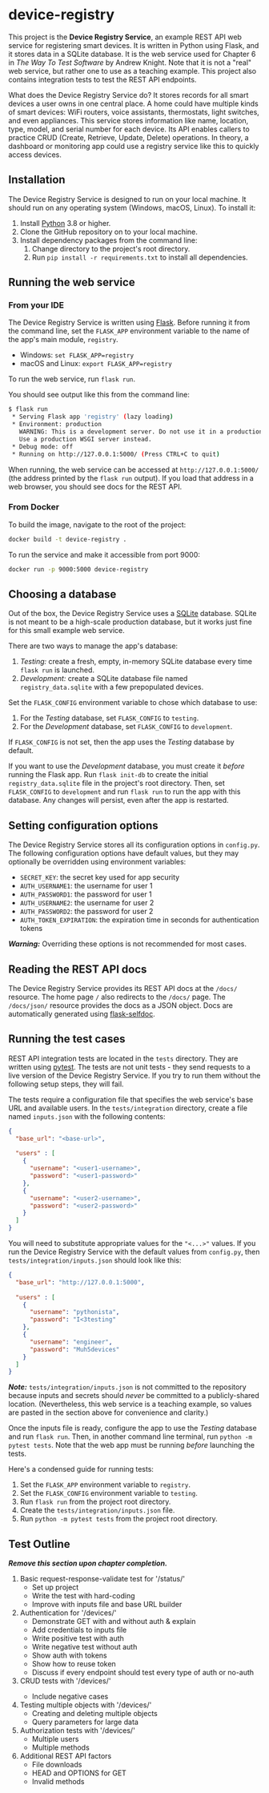 # device-registry

This project is the **Device Registry Service**,
an example REST API web service for registering smart devices.
It is written in Python using Flask, and it stores data in a SQLite database.
It is the web service used for Chapter 6 in *The Way To Test Software* by Andrew Knight.
Note that it is not a "real" web service, but rather one to use as a teaching example.
This project also contains integration tests to test the REST API endpoints.

What does the Device Registry Service do?
It stores records for all smart devices a user owns in one central place.
A home could have multiple kinds of smart devices:
WiFi routers, voice assistants, thermostats, light switches, and even appliances.
This service stores information like name, location, type, model, and serial number for each device.
Its API enables callers to practice CRUD (Create, Retrieve, Update, Delete) operations.
In theory, a dashboard or monitoring app could use a registry service like this to quickly access devices.


## Installation

The Device Registry Service is designed to run on your local machine.
It should run on any operating system (Windows, macOS, Linux).
To install it:

1. Install [Python](https://www.python.org/) 3.8 or higher.
2. Clone the GitHub repository on to your local machine.
3. Install dependency packages from the command line:
   1. Change directory to the project's root directory.
   2. Run `pip install -r requirements.txt` to install all dependencies.


## Running the web service

### From your IDE

The Device Registry Service is written using [Flask](https://flask.palletsprojects.com/en/2.0.x/).
Before running it from the command line,
set the `FLASK_APP` environment variable to the name of the app's main module, `registry`.

* Windows: `set FLASK_APP=registry`
* macOS and Linux: `export FLASK_APP=registry`

To run the web service, run `flask run`.

You should see output like this from the command line:

```bash
$ flask run
 * Serving Flask app 'registry' (lazy loading)
 * Environment: production
   WARNING: This is a development server. Do not use it in a production deployment.
   Use a production WSGI server instead.
 * Debug mode: off
 * Running on http://127.0.0.1:5000/ (Press CTRL+C to quit)
```

When running, the web service can be accessed at `http://127.0.0.1:5000/`
(the address printed by the `flask run` output).
If you load that address in a web browser, you should see docs for the REST API.

### From Docker
To build the image, navigate to the root of the project:
```bash
docker build -t device-registry .
```

To run the service and make it accessible from port 9000:
```bash
docker run -p 9000:5000 device-registry
```

## Choosing a database

Out of the box, the Device Registry Service uses a [SQLite](https://www.sqlite.org/index.html) database.
SQLite is not meant to be a high-scale production database,
but it works just fine for this small example web service.

There are two ways to manage the app's database:

1. *Testing:* create a fresh, empty, in-memory SQLite database every time `flask run` is launched.
2. *Development:* create a SQLite database file named `registry_data.sqlite` with a few prepopulated devices.

Set the `FLASK_CONFIG` environment variable to chose which database to use:

1. For the *Testing* database, set `FLASK_CONFIG` to `testing`.
2. For the *Development* database, set `FLASK_CONFIG` to `development`.

If `FLASK_CONFIG` is not set, then the app uses the *Testing* database by default.

If you want to use the *Development* database,
you must create it *before* running the Flask app.
Run `flask init-db` to create the initial `registry_data.sqlite` file in the project's root directory.
Then, set `FLASK_CONFIG` to `development` and run `flask run` to run the app with this database.
Any changes will persist, even after the app is restarted.


## Setting configuration options

The Device Registry Service stores all its configuration options in `config.py`.
The following configuration options have default values,
but they may optionally be overridden using environment variables:

* `SECRET_KEY`: the secret key used for app security
* `AUTH_USERNAME1`: the username for user 1
* `AUTH_PASSWORD1`: the password for user 1
* `AUTH_USERNAME2`: the username for user 2
* `AUTH_PASSWORD2`: the password for user 2
* `AUTH_TOKEN_EXPIRATION`: the expiration time in seconds for authentication tokens

***Warning:*** Overriding these options is not recommended for most cases.


## Reading the REST API docs

The Device Registry Service provides its REST API docs at the `/docs/` resource.
The home page `/` also redirects to the `/docs/` page.
The `/docs/json/` resource provides the docs as a JSON object.
Docs are automatically generated using [flask-selfdoc](https://github.com/jwg4/flask-selfdoc).


## Running the test cases

REST API integration tests are located in the `tests` directory.
They are written using [pytest](https://docs.pytest.org/).
The tests are not unit tests -
they send requests to a live version of the Device Registry Service.
If you try to run them without the following setup steps, they will fail.

The tests require a configuration file that specifies the web service's base URL and available users.
In the `tests/integration` directory, create a file named `inputs.json` with the following contents:

```json
{
  "base_url": "<base-url>",
  
  "users" : [
    {
      "username": "<user1-username>",
      "password": "<user1-password>"
    },
    {
      "username": "<user2-username>",
      "password": "<user2-password>"
    }
  ]
}
```

You will need to substitute appropriate values for the `"<...>"` values.
If you run the Device Registry Service with the default values from `config.py`,
then `tests/integration/inputs.json` should look like this:

```json
{
  "base_url": "http://127.0.0.1:5000",
  
  "users" : [
    {
      "username": "pythonista",
      "password": "I<3testing"
    },
    {
      "username": "engineer",
      "password": "Muh5devices"
    }
  ]
}
```

***Note:*** `tests/integration/inputs.json` is not committed to the repository
because inputs and secrets should *never* be committed to a publicly-shared location.
(Nevertheless, this web service is a teaching example,
so values are pasted in the section above for convenience and clarity.)

Once the inputs file is ready, configure the app to use the *Testing* database and run `flask run`.
Then, in another command line terminal, run `python -m pytest tests`.
Note that the web app must be running *before* launching the tests.

Here's a condensed guide for running tests:

1. Set the `FLASK_APP` environment variable to `registry`.
2. Set the `FLASK_CONFIG` environment variable to `testing`.
3. Run `flask run` from the project root directory.
4. Create the `tests/integration/inputs.json` file.
5. Run `python -m pytest tests` from the project root directory.


## Test Outline

***Remove this section upon chapter completion.***

1. Basic request-response-validate test for '/status/'
   * Set up project
   * Write the test with hard-coding
   * Improve with inputs file and base URL builder
2. Authentication for '/devices/'
   * Demonstrate GET with and without auth & explain
   * Add credentials to inputs file
   * Write positive test with auth
   * Write negative test without auth
   * Show auth with tokens
   * Show how to reuse token
   * Discuss if every endpoint should test every type of auth or no-auth
3. CRUD tests with '/devices/<id>'
   * Include negative cases
4. Testing multiple objects with '/devices/'
   * Creating and deleting multiple objects
   * Query parameters for large data
5. Authorization tests with '/devices/'
   * Multiple users
   * Multiple methods
6. Additional REST API factors
   * File downloads
   * HEAD and OPTIONS for GET
   * Invalid methods
